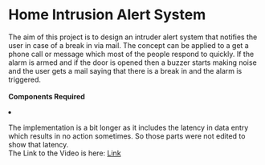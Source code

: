 # Home Intrusion Alert System
The aim of this project is to design an intruder alert system that notifies the user in case of a break in via mail. The concept can be applied to a get a phone call or message which most of the people respond to quickly. If the alarm is armed and if the door is opened then a buzzer starts making noise and the user gets a mail saying that there is a break in and the alarm is triggered.<br><br>
<b>Components Required</b>
<li>

<p>The implementation is a bit longer as it includes the latency in data entry which results in no action sometimes. So those parts were not edited to show that latency.<br>
The Link to the Video is here: <a href="https://drive.google.com/file/d/1gI2gAC7fOs1YzBK0jVthLUzF5k5Sv0sz/view?usp=sharing" target="_blank">Link</a></p>
